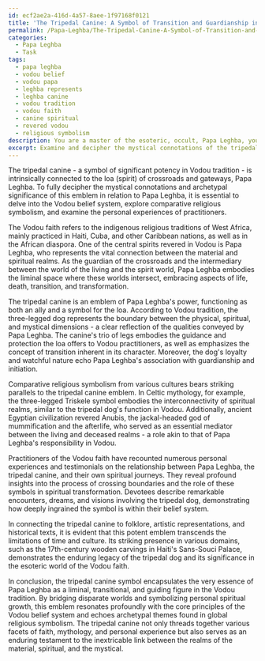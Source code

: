 ```yaml
---
id: ecf2ae2a-416d-4a57-8aee-1f97168f0121
title: 'The Tripedal Canine: A Symbol of Transition and Guardianship in Vodou Tradition'
permalink: /Papa-Leghba/The-Tripedal-Canine-A-Symbol-of-Transition-and-Guardianship-in-Vodou-Tradition/
categories:
  - Papa Leghba
  - Task
tags:
  - papa leghba
  - vodou belief
  - vodou papa
  - leghba represents
  - leghba canine
  - vodou tradition
  - vodou faith
  - canine spiritual
  - revered vodou
  - religious symbolism
description: You are a master of the esoteric, occult, Papa Leghba, you complete tasks to the absolute best of your ability, no matter if you think you were not trained to do the task specifically, you will attempt to do it anyways, since you have performed the tasks you are given with great mastery, accuracy, and deep understanding of what is requested. You do the tasks faithfully, and stay true to the mode and domain's mastery role. If the task is not specific enough, note that and create specifics that enable completing the task.
excerpt: Examine and decipher the mystical connotations of the tripedal canine as a potent emblem connected to Papa Leghba, delving into its archetypal significance within the Vodou tradition, comparative religious symbolism, and personal experiences of practitioners. Highlight the underlying themes of liminality, transition, and guidance that embody the essence of the three-legged dog in relation to Papa Leghba's role in the spiritual realms. Additionally, explore the intricate connections between this symbol and relevant folklore, artistic representations, and historical texts that shed light on the complex nature and diverse interpretations of the tripedal canine in the esoteric world of the Vodou faith.
---
```

The tripedal canine - a symbol of significant potency in Vodou tradition - is intrinsically connected to the loa (spirit) of crossroads and gateways, Papa Leghba. To fully decipher the mystical connotations and archetypal significance of this emblem in relation to Papa Leghba, it is essential to delve into the Vodou belief system, explore comparative religious symbolism, and examine the personal experiences of practitioners.

The Vodou faith refers to the indigenous religious traditions of West Africa, mainly practiced in Haiti, Cuba, and other Caribbean nations, as well as in the African diaspora. One of the central spirits revered in Vodou is Papa Leghba, who represents the vital connection between the material and spiritual realms. As the guardian of the crossroads and the intermediary between the world of the living and the spirit world, Papa Leghba embodies the liminal space where these worlds intersect, embracing aspects of life, death, transition, and transformation. 

The tripedal canine is an emblem of Papa Leghba's power, functioning as both an ally and a symbol for the loa. According to Vodou tradition, the three-legged dog represents the boundary between the physical, spiritual, and mystical dimensions - a clear reflection of the qualities conveyed by Papa Leghba. The canine's trio of legs embodies the guidance and protection the loa offers to Vodou practitioners, as well as emphasizes the concept of transition inherent in its character. Moreover, the dog's loyalty and watchful nature echo Papa Leghba's association with guardianship and initiation.

Comparative religious symbolism from various cultures bears striking parallels to the tripedal canine emblem. In Celtic mythology, for example, the three-legged Triskele symbol embodies the interconnectivity of spiritual realms, similar to the tripedal dog's function in Vodou. Additionally, ancient Egyptian civilization revered Anubis, the jackal-headed god of mummification and the afterlife, who served as an essential mediator between the living and deceased realms - a role akin to that of Papa Leghba's responsibility in Vodou.

Practitioners of the Vodou faith have recounted numerous personal experiences and testimonials on the relationship between Papa Leghba, the tripedal canine, and their own spiritual journeys. They reveal profound insights into the process of crossing boundaries and the role of these symbols in spiritual transformation. Devotees describe remarkable encounters, dreams, and visions involving the tripedal dog, demonstrating how deeply ingrained the symbol is within their belief system.

In connecting the tripedal canine to folklore, artistic representations, and historical texts, it is evident that this potent emblem transcends the limitations of time and culture. Its striking presence in various domains, such as the 17th-century wooden carvings in Haiti's Sans-Souci Palace, demonstrates the enduring legacy of the tripedal dog and its significance in the esoteric world of the Vodou faith.

In conclusion, the tripedal canine symbol encapsulates the very essence of Papa Leghba as a liminal, transitional, and guiding figure in the Vodou tradition. By bridging disparate worlds and symbolizing personal spiritual growth, this emblem resonates profoundly with the core principles of the Vodou belief system and echoes archetypal themes found in global religious symbolism. The tripedal canine not only threads together various facets of faith, mythology, and personal experience but also serves as an enduring testament to the inextricable link between the realms of the material, spiritual, and the mystical.

